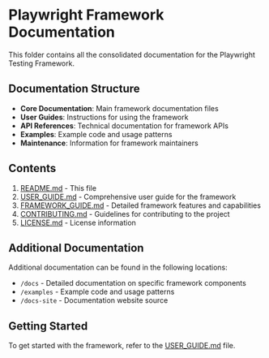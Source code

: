 # Playwright Framework Documentation

This folder contains all the consolidated documentation for the Playwright Testing Framework.

## Documentation Structure

- **Core Documentation**: Main framework documentation files
- **User Guides**: Instructions for using the framework
- **API References**: Technical documentation for framework APIs
- **Examples**: Example code and usage patterns
- **Maintenance**: Information for framework maintainers

## Contents

1. [README.md](README.md) - This file
2. [USER_GUIDE.md](USER_GUIDE.md) - Comprehensive user guide for the framework
3. [FRAMEWORK_GUIDE.md](FRAMEWORK_GUIDE.md) - Detailed framework features and capabilities
4. [CONTRIBUTING.md](CONTRIBUTING.md) - Guidelines for contributing to the project
5. [LICENSE.md](LICENSE.md) - License information

## Additional Documentation

Additional documentation can be found in the following locations:
- `/docs` - Detailed documentation on specific framework components
- `/examples` - Example code and usage patterns
- `/docs-site` - Documentation website source

## Getting Started

To get started with the framework, refer to the [USER_GUIDE.md](USER_GUIDE.md) file.